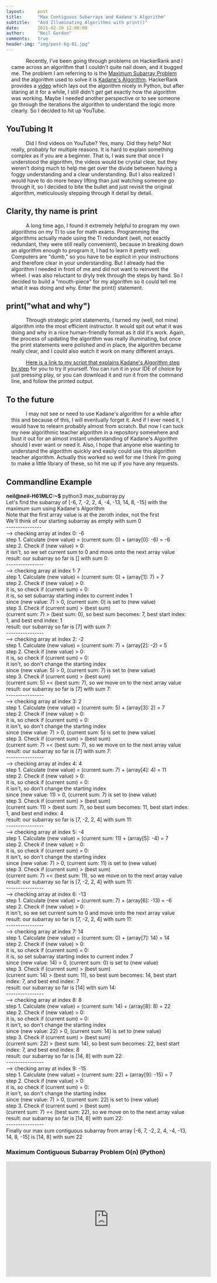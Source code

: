 ```yaml
---
layout:     post
title:      "Max Contiguous Subarrays and Kadane's Algorithm"
subtitle:   "And Illuminating Algorithms with print()"
date:       2015-02-20 12:00:00
author:     "Neil Gordon"
comments:   true
header-img: "img/post-bg-01.jpg"
---
```


<p class="writing"> Recently, I've been going through problems on HackerRank and I came across an algorithm that I  couldn't quite nail down, and it bugged me.  The problem I am referring to is the <a href='https://www.hackerrank.com/challenges/maxsubarray'> Maximum Subarray Problem</a> and the algorithm used to solve it is <a href='http://en.wikipedia.org/wiki/Maximum_subarray_problem'>Kadane's Algorithm</a>. HackerRank provides a <a href="#hackerrank-kadane-video">video</a> which lays out the algorithm nicely in Python, but after staring at it for a while, I still didn't <i>get</i> get exactly how the algorithm was working. Maybe I needed another perspective or to see someone go through the iterations the algorithm to understand the logic more clearly.  So I decided to hit up YouTube. </p>

<h2 class="section-heading">YouTubing It</h2>

<p class="writing">Did I find videos on YouTube? Yes, many. Did they help? Not really, probably for multiple reasons.  It is hard to explain something complex as if you are a beginner. That is, I was sure that once I understood the algorithm, the videos would be crystal clear, but they weren't doing much to help me get over the divide between having a foggy understanding and a clear understanding.  But I also realized I would have to do more heavy lifting than just watching someone go through it, so I decided to bite the bullet and just revisit the original algorithm, meticulously stepping through it detail by detail.</p>

<h2 class="section-heading">Clarity, thy name is print</h2>

<p class="writing">A long time ago, I found it extremely helpful to program my own algorithms on my TI to use for math exams. Programming the algorithms actually made using the TI redundant (well, not exactly redundant, they were still really convenient), because in breaking down an algorithm enough to program it, I had to learn it pretty well.  Computers are "dumb," so you have to be explicit in your instructions and therefore clear in your understanding.  But I already had the algorithm I needed in front of me and did not want to reinvent the wheel. I was also reluctant to dryly trek through the steps by hand. So I decided to build a "mouth-piece" for my algorithm so it could tell me what it was doing and why.  Enter the print() statement. </p>

<h2 class="section-heading">print("what and why")</h2>

<p class="writing">Through strategic print statements, I turned my (well, not mine) algorithm into the most efficient instructor.  It would spit out what it was doing and why in a nice human-friendly format as it did it's work.  Again, the process of updating the algorithm was really illuminating, but once the print statements were polished and in place, the algorithm became really clear, and I could also watch it work on many different arrays.</p>
<p class="writing"><a href='https://github.com/Neil-G/Algorithms-and-Problems/blob/master/HackerRank/max_subarray.py'>Here is a link to my script that explains Kadane's Algorithm step by step</a> for you to try it yourself.  You can run it in your IDE of choice by just pressing play, or you can download it and run it from the command line, and follow the printed output.</p>

<h2 class="section-heading">To the future</h2>

<p class="writing">I may not see or need to use Kadane's algorithm for a while after this and because of this, I will eventually forget it.  And if I ever need it, I would have to relearn probably almost from scratch.  But now I can tuck my new algorithmic teacher algorithm in a repository somewhere and bust it out for an almost instant understanding of Kadane's Algorithm should I ever want or need it.  Also, I hope that anyone else wanting to understand the algorithm quickly and easily could use this algorithm teacher algorithm.  Actually this worked so well for me I think I'm going to make a little library of these, so hit me up if you have any requests. </p>


<h2 class="section-heading">Commandline Example</h2>
<p></p>
<p><b>neil@neil-H61MLC:~$</b> python3 max_subarray.py</p> 

<p>Let's find the subarray of [-6, 7, -2, 2, 4, -4, -13, 14, 8, -15] with the maximum sum using Kadane's Algorithm</p>
<p>Note that the first array value is at the zeroth index, not the first</p>
<p>We'll think of our starting subarray as empty with sum 0</p>
<p>---------------</p>

<p>--> checking array at index 0: -6</p>
<p>step 1. Calculate (new value) = (current sum: 0) + (array[0]: -6) = -6</p>
<p>step 2. Check if (new value) > 0:</p>
<p>  it isn't, so we set current sum to 0 and move onto the next array value</p>
<p>result: our subarray so far is [] with sum 0:
<p>----------------</p>

<p>--> checking array at index 1: 7</p>
<p>step 1. Calculate (new value) = (current sum: 0) + (array[1]: 7) = 7</p>
<p>step 2. Check if (new value) > 0:</p>
<p>  it is, so check if (current sum) = 0:</p>
<p>    it is, so set subarray starting index to current index 1</p>
<p>  since (new value: 7) > 0, (current sum: 0) is set to (new value)</p>
<p>step 3. Check if (current sum) > (best sum)</p>
<p>  (current sum: 7) > (best sum: 0), so best sum becomes: 7, best start index: 1, and best end index: 1</p>
<p>result: our subarray so far is [7] with sum 7:
<p>----------------</p>

<p>--> checking array at index 2: -2</p>
<p>step 1. Calculate (new value) = (current sum: 7) + (array[2]: -2) = 5</p>
<p>step 2. Check if (new value) > 0:</p>
<p>  it is, so check if (current sum) = 0:</p>
<p>    it isn't, so don't change the starting index</p>
<p>  since (new value: 5) > 0, (current sum: 7) is set to (new value)</p>
<p>step 3. Check if (current sum) > (best sum)</p>
<p>  (current sum: 5) =< (best sum: 7), so we move on to the next array value</p>
<p>result: our subarray so far is [7] with sum 7:
<p>----------------</p>

<p>--> checking array at index 3: 2</p>
<p>step 1. Calculate (new value) = (current sum: 5) + (array[3]: 2) = 7</p>
<p>step 2. Check if (new value) > 0:</p>
<p>  it is, so check if (current sum) = 0:</p>
<p>    it isn't, so don't change the starting index</p>
<p>  since (new value: 7) > 0, (current sum: 5) is set to (new value)</p>
<p>step 3. Check if (current sum) > (best sum)</p>
<p>  (current sum: 7) =< (best sum: 7), so we move on to the next array value</p>
<p>result: our subarray so far is [7] with sum 7:
<p>----------------</p>

<p>--> checking array at index 4: 4</p>
<p>step 1. Calculate (new value) = (current sum: 7) + (array[4]: 4) = 11</p>
<p>step 2. Check if (new value) > 0:</p>
<p>  it is, so check if (current sum) = 0:</p>
<p>    it isn't, so don't change the starting index</p>
<p>  since (new value: 11) > 0, (current sum: 7) is set to (new value)</p>
<p>step 3. Check if (current sum) > (best sum)</p>
<p>  (current sum: 11) > (best sum: 7), so best sum becomes: 11, best start index: 1, and best end index: 4</p>
<p>result: our subarray so far is [7, -2, 2, 4] with sum 11:
<p>----------------</p>

<p>--> checking array at index 5: -4</p>
<p>step 1. Calculate (new value) = (current sum: 11) + (array[5]: -4) = 7</p>
<p>step 2. Check if (new value) > 0:</p>
<p>  it is, so check if (current sum) = 0:</p>
<p>    it isn't, so don't change the starting index</p>
<p>  since (new value: 7) > 0, (current sum: 11) is set to (new value)</p>
<p>step 3. Check if (current sum) > (best sum)</p>
<p>  (current sum: 7) =< (best sum: 11), so we move on to the next array value</p>
<p>result: our subarray so far is [7, -2, 2, 4] with sum 11:
<p>----------------</p>

<p>--> checking array at index 6: -13</p>
<p>step 1. Calculate (new value) = (current sum: 7) + (array[6]: -13) = -6</p>
<p>step 2. Check if (new value) > 0:</p>
<p>  it isn't, so we set current sum to 0 and move onto the next array value</p>
<p>result: our subarray so far is [7, -2, 2, 4] with sum 11:
<p>----------------</p>

<p>--> checking array at index 7: 14</p>
<p>step 1. Calculate (new value) = (current sum: 0) + (array[7]: 14) = 14</p>
<p>step 2. Check if (new value) > 0:</p>
<p>  it is, so check if (current sum) = 0:</p>
<p>    it is, so set subarray starting index to current index 7</p>
<p>  since (new value: 14) > 0, (current sum: 0) is set to (new value)</p>
<p>step 3. Check if (current sum) > (best sum)</p>
<p>  (current sum: 14) > (best sum: 11), so best sum becomes: 14, best start index: 7, and best end index: 7</p>
<p>result: our subarray so far is [14] with sum 14:
<p>----------------</p>

<p>--> checking array at index 8: 8</p>
<p>step 1. Calculate (new value) = (current sum: 14) + (array[8]: 8) = 22</p>
<p>step 2. Check if (new value) > 0:</p>
<p>  it is, so check if (current sum) = 0:</p>
<p>    it isn't, so don't change the starting index</p>
<p>  since (new value: 22) > 0, (current sum: 14) is set to (new value)</p>
<p>step 3. Check if (current sum) > (best sum)</p>
<p>  (current sum: 22) > (best sum: 14), so best sum becomes: 22, best start index: 7, and best end index: 8</p>
<p>result: our subarray so far is [14, 8] with sum 22:
<p>----------------</p>

<p>--> checking array at index 9: -15</p>
<p>step 1. Calculate (new value) = (current sum: 22) + (array[9]: -15) = 7</p>
<p>step 2. Check if (new value) > 0:</p>
<p>  it is, so check if (current sum) = 0:</p>
<p>    it isn't, so don't change the starting index</p>
<p>  since (new value: 7) > 0, (current sum: 22) is set to (new value)</p>
<p>step 3. Check if (current sum) > (best sum)</p>
<p>  (current sum: 7) =< (best sum: 22), so we move on to the next array value</p>
<p>result: our subarray so far is [14, 8] with sum 22:
<p>----------------</p>

<p>Finally our max sum contiguous subarray from array [-6, 7, -2, 2, 4, -4, -13, 14, 8, -15] is [14, 8] with sum 22</p>





<h3 class="section-heading" id="hackerrank-kadane-video">Maximum Contiguous Subarray Problem O(n) (Python)</h3>
<iframe width="560" height="315" src="https://www.youtube.com/embed/EK71U-vTOt4" frameborder="0" allowfullscreen></iframe>
<br/>
<br/>
<br/>
<style type="text/css">
a {text-decoration: underline;}
p {
  margin: 0em;
}
p.writing {
  text-indent: 40px;
  margin: 1em;
}
</style>






